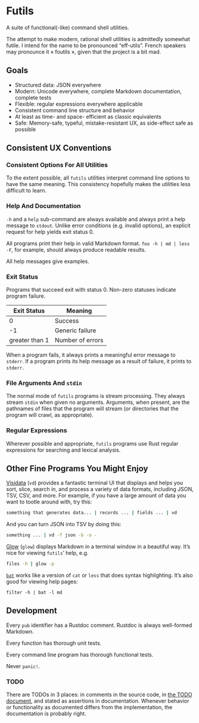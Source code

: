 # Futils

A suite of functional(-like) command shell utilities.

The attempt to make modern, rational shell utilities is admittedly somewhat
futile. I intend for the name to be pronounced “eff-utils”. French speakers may
pronounce it « foutils », given that the project is a bit mad.

## Goals

* Structured data: JSON everywhere
* Modern: Unicode everywhere, complete Markdown documentation, complete tests
* Flexible: regular expressions everywhere applicable
* Consistent command line structure and behavior
* At least as time- and space- efficient as classic equivalents
* Safe: Memory-safe, typeful, mistake-resistant UX, as side-effect safe as
  possible

## Consistent UX Conventions

### Consistent Options For All Utilities

To the extent possible, all `futils` utilities interpret command line options
to have the same meaning. This consistency hopefully makes the utilities less
difficult to learn.

### Help And Documentation

`-h` and a `help` sub-command are always available and always print a help
message to `stdout`. Unlike error conditions (e.g. invalid options), an explicit
request for help yields exit status 0.

All programs print their help in valid Markdown format. `foo -h | md | less -F`,
for example, should always produce readable results.

All help messages give examples.

### Exit Status

Programs that succeed exit with status 0. Non-zero statuses indicate program
failure.

| Exit Status    | Meaning            |
|----------------|--------------------|
|              0 | Success            |
|             -1 | Generic failure    |
| greater than 1 | Number of errors   |

When a program fails, it always prints a meaningful error message to `stderr`.
If a program prints its help message as a result of failure, it prints to
`stderr`.

### File Arguments And `stdin`

The normal mode of `futils` programs is stream processing. They always stream
`stdin` when given no arguments. Arguments, when present, are the pathnames of
files that the program will stream (or directories that the program will crawl,
as appropriate).

### Regular Expressions

Wherever possible and appropriate, `futils` programs use Rust regular
expressions for searching and lexical analysis.

## Other Fine Programs You Might Enjoy

[Visidata](https://www.visidata.org/) (`vd`) provides a fantastic terminal UI
that displays and helps you sort, slice, search in, and process a variety of
data formats, including JSON, TSV, CSV, and more. For example, if you have a
large amount of data you want to tootle around with, try this:

```sh
something that generates data... | records ... | fields ... | vd
```

And you can turn JSON into TSV by doing this:

```sh
something ... | vd -f json -b -o -
```

[Glow](https://github.com/charmbracelet/glow) (`glow`) displays Markdown in a
terminal window in a beautiful way. It’s nice for viewing `futils`’ help, e.g.

```sh
files -h | glow -p
```

[`bat`](https://github.com/sharkdp/bat) works like a version of `cat` or `less`
that does syntax highlighting. It’s also good for viewing help pages:

```
filter -h | bat -l md
```

## Development

Every `pub` identifier has a Rustdoc comment. Rustdoc is always well-formed
Markdown.

Every function has thorough unit tests.

Every command line program has thorough functional tests.

Never `panic!`.

### TODO

There are TODOs in 3 places: in comments in the source code, in [the TODO
document](TODO.md), and stated as assertions in documentation. Whenever behavior
or functionality as documented differs from the implementation, the
documentation is probably right.
